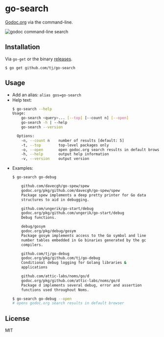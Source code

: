 # go-search

 [Godoc.org](http://godoc.org) via the command-line.

 ![godoc command-line search](https://dl.dropboxusercontent.com/u/6396913/go-search/Screen%20Shot%202014-12-08%20at%207.25.59%20PM.png)

## Installation

Via `go-get` or the binary [releases](https://github.com/tj/go-search/releases).

```
$ go get github.com/tj/go-search
```

## Usage

- Add an alias: `alias gos=go-search`
- Help text:
    ```sh
    $ go-search --help
    Usage:
        go-search <query>... [--top] [--count n] [--open]
        go-search -h | --help
        go-search --version

      Options:
        -n, --count n    number of results [default: 5]
        -t, --top        top-level packages only
        -o, --open       open godoc.org search results in default browser
        -h, --help       output help information
        -v, --version    output version
    ```
- Examples:
    ```sh
    $ go-search go-debug

        github.com/davecgh/go-spew/spew
        godoc.org/pkg/github.com/davecgh/go-spew/spew
        Package spew implements a deep pretty printer for Go data
        structures to aid in debugging.

        github.com/ungerik/go-start/debug
        godoc.org/pkg/github.com/ungerik/go-start/debug
        Debug functions.

        debug/gosym
        godoc.org/pkg/debug/gosym
        Package gosym implements access to the Go symbol and line
        number tables embedded in Go binaries generated by the gc
        compilers.

        github.com/tj/go-debug
        godoc.org/pkg/github.com/tj/go-debug
        Conditional debug logging for Golang libraries &
        applications

        github.com/attic-labs/noms/go/d
        godoc.org/pkg/github.com/attic-labs/noms/go/d
        Package d implements several debug, error and assertion
        functions used throughout Noms.
    ```
    ```sh
    $ go-search go-debug --open
    # opens godoc.org search results in default browser
    ```

## License

MIT